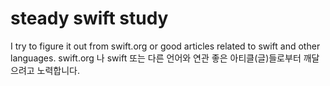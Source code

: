 # steady swift study
I try to figure it out from swift.org or good articles related to swift and other languages.
swift.org 나 swift 또는 다른 언어와 연관 좋은 아티클(글)들로부터 깨달으려고 노력합니다. 

